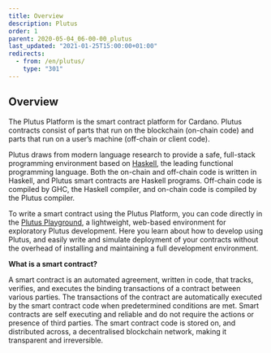 ```yaml
---
title: Overview
description: Plutus
order: 1
parent: 2020-05-04_06-00-00_plutus
last_updated: "2021-01-25T15:00:00+01:00"
redirects:
  - from: /en/plutus/
    type: "301"
---
```

## Overview

The Plutus Platform is the smart contract platform for Cardano. Plutus contracts consist of parts that run on the blockchain (on-chain code) and parts that run on a user’s machine (off-chain or client code).

Plutus draws from modern language research to provide a safe, full-stack programming environment based on [Haskell](https://www.haskell.org/), the leading functional programming language. Both the on-chain and off-chain code is written in Haskell, and Plutus smart contracts are Haskell programs. Off-chain code is compiled by GHC, the Haskell compiler, and on-chain code is compiled by the Plutus compiler.

To write a smart contract using the Plutus Platform, you can code directly in the [Plutus Playground](http://playground.plutus.iohkdev.io/), a lightweight, web-based environment for exploratory Plutus development. Here you learn about how to develop using Plutus, and easily write and simulate deployment of your contracts without the overhead of installing and maintaining a full development environment.

**What is a smart contract?**

A smart contract is an automated agreement, written in code, that tracks, verifies, and executes the binding transactions of a contract between various parties. The transactions of the contract are automatically executed by the smart contract code when predetermined conditions are met. Smart contracts are self executing and reliable and do not require the actions or presence of third parties. The smart contract code is stored on, and distributed across, a decentralised blockchain network, making it transparent and irreversible. 
